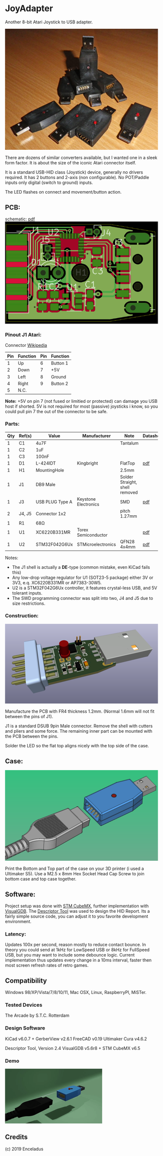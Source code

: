 # JoyAdapter

Another 8-bit Atari Joystick to USB adapter.

![](Img/IMGP0105showcase.jpg)

There are dozens of similar converters available, but I wanted one in a sleek form factor.
It is about the size of the iconic Atari connector itself. 

It is a standard USB-HID class (Joystick) device, generally no drivers required. It has 2 buttons and 2-axis (non configurable). No POT/Paddle inputs only digital (switch to ground) inputs. 

The LED flashes on connect and movement/button action.


## PCB:

schematic: [pdf](Board/schema.pdf)
![pcb](Img/board.png)

### Pinout J1 Atari:
Connector  [Wikipedia](https://en.wikipedia.org/wiki/Atari_joystick_port)

| Pin | Function | Pin | Function |
| ------ | ------ | ------ | ------ |
| 1 | Up | 6 | Button 1 |
| 2 | Down | 7 | +5V |
| 3 | Left | 8 | Ground |
| 4 | Right | 9 | Button 2 |
| 5 | N.C. |


**Note:** +5V on pin 7 (not fused or limitied or protected) can damage you USB host if shorted.
5V is not required for most (passive) joysticks i know, so you could pull pin 7 the out of the connector to be safe.

### Parts: 

|Qty|Ref(s)|Value|Manufacturer|Note|Datasheet|
| ------ | ------ | ------ | ------ | ------ | ------ |
|1|C1|4u7F||Tantalum||
|1|C2|1uF||||
|1|C3|100nF||||
|1|D1|L-424IDT|Kingbright|FlatTop|[pdf](https://nl.mouser.com/datasheet/2/216/L-424IDT(Ver.12A)-795377.pdf)|
|1|H1|MountingHole||2.5mm||
|1|J1|DB9 Male||Solder Straight, shell removed||
|1|J3|USB PLUG Type A|Keystone Electronics|SMD|[pdf](https://www.mouser.com/datasheet/2/215/31-744008.pdf)|
|2|J4, J5|Connector 1x2||pitch 1.27mm||
|1|R1|68Ω||||
|1|U1|XC6220B331MR|Torex Semiconductor||[pdf](https://www.torexsemi.com/file/xc6220/XC6220.pdf)|
|1|U2|STM32F042G6Ux|STMicroelectronics|QFN28 4x4mm|[pdf](http://www.st.com/st-web-ui/static/active/en/resource/technical/document/datasheet/DM00105814.pdf)|

Notes: 
- The J1 shell is actually a **DE**-type (common mistake, even KiCad fails this)
- Any low-drop voltage regulator for U1 (SOT23-5 package) either 3V or 3V3, e.q. XC6220B331MR or AP7383-30W5.
- U2 is a STM32F042G6Ux controller, it features crystal-less USB, and 5V tolerant inputs.
- The SWD programming connector was split into two, J4 and J5 due to size restrictions.


### Construction:

![pcb](Img/JoyAdapterD08.png)

Manufacture the PCB with FR4 thickness 1.2mm. (Normal 1.6mm will not fit between the pins of J1).

J1 is a standard DSUB 9pin Male connector. Remove the shell with cutters and pliers and some force.
The remaining inner part can be mounted with the PCB between the pins. 

Solder the LED so the flat top aligns nicely with the top side of the case.

## Case:

![pcb](Img/Case040.png)

Print the Bottom and Top part of the case on your 3D printer (i used a Ultimaker S5).
Use a M2.5 x 8mm Hex Socket Head Cap Screw to join bottom case and top case together.


## Software:

Project setup was done with [STM CubeMX](https://www.st.com/en/development-tools/stm32cubemx.html), further implementation with [VisualGDB](https://visualgdb.com/).
The [Descriptor Tool](https://www.usb.org/document-library/hid-descriptor-tool) was used to design the HID Report.
Its a fairly simple source code, you can adjust it to you favorite development environment.

### Latency:

Updates 100x per second, reason mostly to reduce contact bounce. 
In theory you could send at 1kHz for LowSpeed USB or 8kHz for FullSpeed USB, but you may want to include some debounce logic.
Current implementation thus updates every change in a 10ms interval, faster then most screen refresh rates of retro games. 


## Compatibility
Windows 98/XP/Vista/7/8/10/11, Mac OSX, Linux, RaspberryPI, MiSTer. 


### Tested Devices
The Arcade by S.T.C. Rotterdam


### Design Software

KiCad v6.0.7 + GerberView v2.6.1
FreeCAD v0.19
Ultimaker Cura v4.6.2

Descriptor Tool, Version 2.4
VisualGDB v5.6r8 + STM CubeMX v6.5


### Demo
![movie](Img/JoyAdapter.gif)

## Credits
(c) 2019 Enceladus 